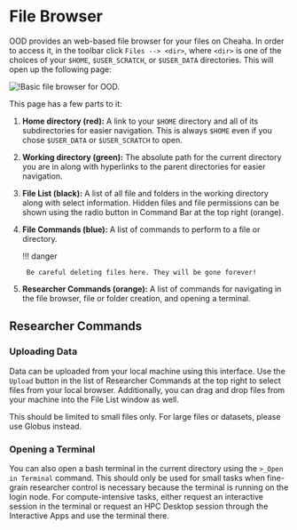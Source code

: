# File Browser

OOD provides an web-based file browser for your files on Cheaha. In order to access it, in the toolbar click `Files --> <dir>`, where `<dir>` is one of the choices of your `$HOME`, `$USER_SCRATCH`, or `$USER_DATA` directories. This will open up the following page:

![!Basic file browser for OOD.](images/file_browser.png)

This page has a few parts to it:

1. **Home directory (red):** A link to your `$HOME` directory and all of its subdirectories for easier navigation. This is always `$HOME` even if you chose `$USER_DATA` or `$USER_SCRATCH` to open.
2. **Working directory (green):** The absolute path for the current directory you are in along with hyperlinks to the parent directories for easier navigation.
3. **File List (black):** A list of all file and folders in the working directory along with select information. Hidden files and file permissions can be shown using the radio button in Command Bar at the top right (orange).
4. **File Commands (blue):** A list of commands to perform to a file or directory.

    !!! danger

    <!-- markdownlint-disable-next-line -->
        Be careful deleting files here. They will be gone forever!

5. **Researcher Commands (orange):** A list of commands for navigating in the file browser, file or folder creation, and opening a terminal.

## Researcher Commands

### Uploading Data

Data can be uploaded from your local machine using this interface. Use the `Upload` button in the list of Researcher Commands at the top right to select files from your local browser. Additionally, you can drag and drop files from your machine into the File List window as well.

This should be limited to small files only. For large files or datasets, please use Globus instead.

### Opening a Terminal

You can also open a bash terminal in the current directory using the `>_Open in Terminal` command. This should only be used for small tasks when fine-grain researcher control is necessary because the terminal is running on the login node. For compute-intensive tasks, either request an interactive session in the terminal or request an HPC Desktop session through the Interactive Apps and use the terminal there.
